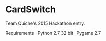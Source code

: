 # CardSwitch

Team Quiche's 2015 Hackathon entry.

Requirements
    -Python 2.7 32 bit
    -Pygame 2.7